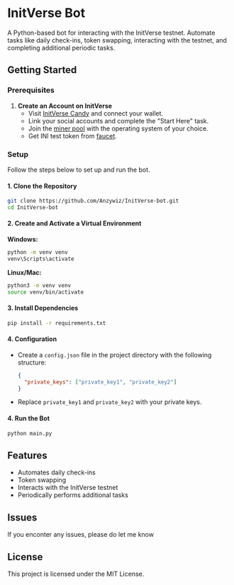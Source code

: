 # InitVerse Bot

A Python-based bot for interacting with the InitVerse testnet. Automate tasks like daily check-ins, token swapping, interacting with the testnet, and completing additional periodic tasks.

## Getting Started

### Prerequisites

1. **Create an Account on InitVerse**
   - Visit [InitVerse Candy](https://candy.inichain.com/) and connect your wallet.
   - Link your social accounts and complete the "Start Here" task.
   - Join the [miner pool](https://inichain.gitbook.io/initverseinichain/inichain/mining) with the operating system of your choice.
   - Get INI test token from [faucet](https://faucet-testnet.inichain.com/).

### Setup

Follow the steps below to set up and run the bot.

#### 1. Clone the Repository
```bash
git clone https://github.com/Anzywiz/InitVerse-bot.git
cd InitVerse-bot
```

#### 2. Create and Activate a Virtual Environment

**Windows:**
```bash
python -m venv venv
venv\Scripts\activate
```

**Linux/Mac:**
```bash
python3 -m venv venv
source venv/bin/activate
```

#### 3. Install Dependencies
```bash
pip install -r requirements.txt
```

#### 4. Configuration
   - Create a `config.json` file in the project directory with the following structure:
     ```json
     {
       "private_keys": ["private_key1", "private_key2"]
     }
     ```
   - Replace `private_key1` and `private_key2` with your private keys.

#### 4. Run the Bot
```bash
python main.py
```

## Features

- Automates daily check-ins
- Token swapping
- Interacts with the InitVerse testnet
- Periodically performs additional tasks

## Issues
If you enconter any issues, please do let me know

## License

This project is licensed under the MIT License.
